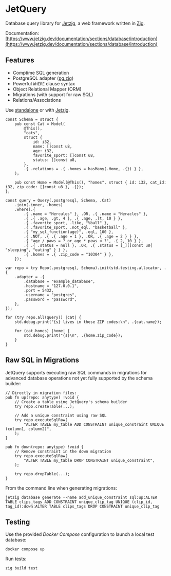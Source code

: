 # JetQuery

Database query library for [Jetzig](https://github.com/jetzig-framework/jetzig), a web framework written in [Zig](https://ziglang.org/).

Documentation: [https://www.jetzig.dev/documentation/sections/database/introduction](https://www.jetzig.dev/documentation/sections/database/introduction)

## Features

* Comptime SQL generation
* PostgreSQL adapter ([pg.zig](https://github.com/karlseguin/pg.zig))
* Powerful `WHERE` clause syntax
* Object Relational Mapper (ORM)
* Migrations (with support for raw SQL)
* Relations/Associations

Use [standalone](https://www.jetzig.dev/documentation/sections/database/standalone_usage) or with [Jetzig](https://www.jetzig.dev/).

```zig
const Schema = struct {
    pub const Cat = Model(
        @This(),
        "cats",
        struct {
            id: i32,
            name: []const u8,
            age: i32,
            favorite_sport: []const u8,
            status: []const u8,
        },
        .{ .relations = .{ .homes = hasMany(.Home, .{}) } },
    );

    pub const Home = Model(@This(), "homes", struct { id: i32, cat_id: i32, zip_code: []const u8 }, .{});
};

const query = Query(.postgresql, Schema, .Cat)
    .join(.inner, .homes)
    .where(.{
        .{ .name = "Hercules" }, .OR, .{ .name = "Heracles" },
        .{ .{ .age, .gt, 4 }, .{ .age, .lt, 10 } },
        .{ .favorite_sport, .like, "%ball" },
        .{ .favorite_sport, .not_eql, "basketball" },
        .{ "my_sql_function(age)", .eql, 100 },
        .{ .NOT, .{ .{ .age = 1 }, .OR, .{ .age = 2 } } },
        .{ "age / paws = ? or age * paws < ?", .{ 2, 10 } },
        .{ .{ .status = null }, .OR, .{ .status = [_][]const u8{ "sleeping", "eating" } } },
        .{ .homes = .{ .zip_code = "10304" } },
    });

var repo = try Repo(.postgresql, Schema).init(std.testing.allocator, .{
    .adapter = .{
        .database = "example_database",
        .hostname = "127.0.0.1",
        .port = 5432,
        .username = "postgres",
        .password = "password",
    },
});

for (try repo.all(query)) |cat| {
    std.debug.print("{s} lives in these ZIP codes:\n", .{cat.name});

    for (cat.homes) |home| {
        std.debug.print("{s}\n", .{home.zip_code});
    }
}
```

## Raw SQL in Migrations

JetQuery supports executing raw SQL commands in migrations for advanced database operations not yet fully supported by the schema builder:

```zig
// Directly in migration files:
pub fn up(repo: anytype) !void {
    // Create a table using JetQuery's schema builder
    try repo.createTable(...);
    
    // Add a unique constraint using raw SQL
    try repo.executeSqlRaw(
        "ALTER TABLE my_table ADD CONSTRAINT unique_constraint UNIQUE (column1, column2)",
    );
}

pub fn down(repo: anytype) !void {
    // Remove constraint in the down migration
    try repo.executeSqlRaw(
        "ALTER TABLE my_table DROP CONSTRAINT unique_constraint",
    );
    
    try repo.dropTable(...);
}
```

From the command line when generating migrations:

```
jetzig database generate --name add_unique_constraint sql:up:ALTER TABLE clips_tags ADD CONSTRAINT unique_clip_tag UNIQUE (clip_id, tag_id):down:ALTER TABLE clips_tags DROP CONSTRAINT unique_clip_tag
```

## Testing

Use the provided _Docker Compose_ configuration to launch a local test database:

```console
docker compose up
```

Run tests:

```console
zig build test
```
